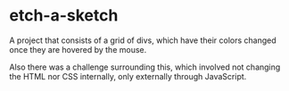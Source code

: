 # etch-a-sketch

A project that consists of a grid of divs, which have their colors changed once they are hovered by the mouse.

Also there was a challenge surrounding this, which involved not changing the HTML nor CSS internally, only externally through JavaScript.